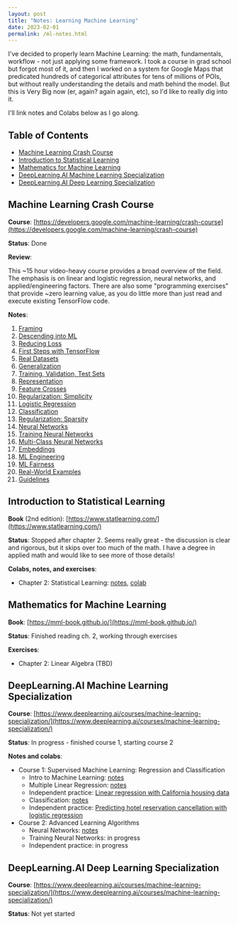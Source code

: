 ```yaml
---
layout: post
title: "Notes: Learning Machine Learning"
date: 2023-02-01
permalink: /ml-notes.html
---
```


I've decided to properly learn Machine Learning: the math, fundamentals,
workflow - not just applying some framework. I took a course in grad school but
forgot most of it, and then I worked on a system for Google Maps that predicated
hundreds of categorical attributes for tens of millions of POIs, but without
really understanding the details and math behind the model. But this is Very Big
now (er, again? again again, etc), so I'd like to really dig into it.

I'll link notes and Colabs below as I go along.

## Table of Contents

-   [Machine Learning Crash Course](#machine-learning-crash-course)
-   [Introduction to Statistical Learning](#introduction-to-statistical-learning)
-   [Mathematics for Machine Learning](#mathematics-for-machine-learning)
-   [DeepLearning.AI Machine Learning Specialization](#deeplearningai-machine-learning-specialization)
-   [DeepLearning.AI Deep Learning Specialization](#deeplearningai-deep-learning-specialization)

## Machine Learning Crash Course

**Course**: [https://developers.google.com/machine-learning/crash-course](https://developers.google.com/machine-learning/crash-course)

**Status**: Done

**Review**:

This ~15 hour video-heavy course provides a broad overview of the field. The
emphasis is on linear and logistic regression, neural networks, and
applied/engineering factors. There are also some "programming exercises" that
provide ~zero learning value, as you do little more than just read and execute
existing TensorFlow code.

**Notes**:

1. [Framing](/mlcc/mlcc-1-framing.pdf)
2. [Descending into ML](/mlcc/mlcc-2-descending-into-ml.pdf)
3. [Reducing Loss](/mlcc/mlcc-3-reducing-loss.pdf)
4. [First Steps with TensorFlow](/mlcc/mlcc-4-first-steps-tf.pdf)
5. [Real Datasets](/mlcc/mlcc-5-real-dataset.pdf)
6. [Generalization](/mlcc/mlcc-6-generalization.pdf)
7. [Training, Validation, Test Sets](/mlcc/mlcc-7-train-validate-test.pdf)
8. [Representation](/mlcc/mlcc-8-representation.pdf)
9. [Feature Crosses](/mlcc/mlcc-9-feature-crosses.pdf)
10. [Regularization: Simplicity](/mlcc/mlcc-10-regularization-simplicity.pdf)
11. [Logistic Regression](/mlcc/mlcc-11-logistic-regression.pdf)
12. [Classification](/mlcc/mlcc-12-classification.pdf)
13. [Regularization: Sparsity](/mlcc/mlcc-13-regularization-sparsity.pdf)
14. [Neural Networks](/mlcc/mlcc-14-neural-nets.pdf)
15. [Training Neural Networks](/mlcc/mlcc-15-training-neural-nets.pdf)
16. [Multi-Class Neural Networks](/mlcc/mlcc-16-multi-class-nns.pdf)
17. [Embeddings](/mlcc/mlcc-17-embeddings.pdf)
18. [ML Engineering](/mlcc/mlcc-18-ml-eng.pdf)
19. [ML Fairness](/mlcc/mlcc-19-fairness.pdf)
20. [Real-World Examples](/mlcc/mlcc-20-examples.pdf)
21. [Guidelines](/mlcc/mlcc-21-guidelines.pdf)

## Introduction to Statistical Learning

**Book** (2nd edition): [https://www.statlearning.com/](https://www.statlearning.com/)

**Status**: Stopped after chapter 2. Seems really great - the discussion is
clear and rigorous, but it skips over too much of the math. I have a degree in
applied math and would like to see more of those details!

**Colabs, notes, and exercises**:

-   Chapter 2: Statistical Learning: [notes](/isl/isl-ch2.pdf), [colab](https://colab.research.google.com/drive/1ZO0Ua-Tr1azrRGgMAzkOQX3GTEeAM-Kw?usp=sharing)

## Mathematics for Machine Learning

**Book**: [https://mml-book.github.io/](https://mml-book.github.io/)

**Status**: Finished reading ch. 2, working through exercises

**Exercises**:

-   Chapter 2: Linear Algebra (TBD)

## DeepLearning.AI Machine Learning Specialization

**Course**: [https://www.deeplearning.ai/courses/machine-learning-specialization/](https://www.deeplearning.ai/courses/machine-learning-specialization/)

**Status**: In progress - finished course 1, starting course 2

**Notes and colabs**:

-   Course 1: Supervised Machine Learning: Regression and Classification
    -   Intro to Machine Learning: [notes](/coursera/coursera-ml-c1-wk1.pdf)
    -   Multiple Linear Regression: [notes](/coursera/coursera-ml-c1-wk2.pdf)
    -   Independent practice: [Linear regression with California housing data](https://colab.research.google.com/drive/1zj7b3Bzh7T9HCPQDM90zL6J0IM22Dvoa?usp=sharing)
    -   Classification: [notes](/coursera/coursera-ml-c1-wk3.pdf)
    -   Independent practice: [Predicting hotel reservation cancellation with logistic regression](https://colab.research.google.com/drive/1-ixQMV5EwC7emLaUO9KN9oTMV1Oz8TC7#scrollTo=NFDcZ_FO01LX)
-   Course 2: Advanced Learning Algorithms
    -   Neural Networks: [notes](/coursera/coursera-ml-c2-wk1.pdf)
    -   Training Neural Networks: in progress
    -   Independent practice: in progress

## DeepLearning.AI Deep Learning Specialization

**Course**: [https://www.deeplearning.ai/courses/machine-learning-specialization/](https://www.deeplearning.ai/courses/machine-learning-specialization/)

**Status**: Not yet started
